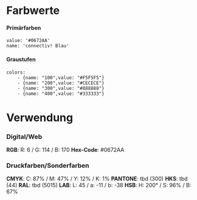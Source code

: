 
# Farbwerte

#### Primärfarben
```color
value: '#0672AA'
name: 'connectiv! Blau'
```

#### Graustufen

```color-palette|horizontal
colors:
    - {name: "100",value: "#F5F5F5"}
    - {name: "200",value: "#CECECE"}
    - {name: "300",value: "#888888"}
    - {name: "400",value: "#333333"}
```

# Verwendung

### Digital/Web

**RGB**: R: 6 / G: 114 / B: 170
**Hex-Code**: #0672AA


### Druckfarben/Sonderfarben

**CMYK**: C: 87% / M: 47% / Y: 12% / K: 1% 
**PANTONE**: tbd (300)
**HKS**: tbd (44)
**RAL**: tbd (5015)
**LAB**: L: 45 / a: -11 / b: -38
**HSB**: H: 200° / S: 96% / B: 67%